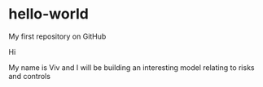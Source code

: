 # hello-world
My first repository on GitHub

Hi

My name is Viv and I will be building an interesting model relating to risks and controls
